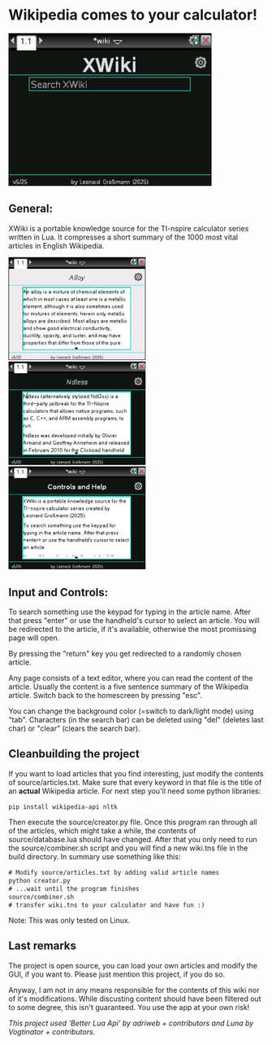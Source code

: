 # **Wikipedia comes to your calculator!**

<img src="https://github.com/leog314/XWiki/blob/main/build/media/wiki.gif?raw=true" width="400">

## **General:**

XWiki is a portable knowledge source for the TI-nspire calculator series written in Lua. It compresses a short summary of the 1000 most vital articles in English Wikipedia.

<img src="https://github.com/leog314/XWiki/blob/main/build/media/wiki1.png?raw=true" width="270"> <img src="https://github.com/leog314/XWiki/blob/main/build/media/wiki2.png?raw=true" width="270"> <img src="https://github.com/leog314/XWiki/blob/main/build/media/wiki3.png?raw=true" width="270">

## **Input and Controls:**

To search something use the keypad for typing in the article name. After that press "enter" or use the handheld's cursor to select an article.
You will be redirected to the article, if it's available, otherwise the most promissing page will open.

By pressing the "return" key you get redirected to a randomly chosen article.

Any page consists of a text editor, where you can read the content of the article. Usually the content is a five sentence summary of the Wikipedia article.
Switch back to the homescreen by pressing "esc".

You can change the background color (=switch to dark/light mode) using "tab".
Characters (in the search bar) can be deleted using "del" (deletes last char) or "clear" (clears the search bar).

## **Cleanbuilding the project**

If you want to load articles that you find interesting, just modify the contents of source/articles.txt. Make sure that every keyword in that file is the title of an **actual** Wikipedia article.
For next step you'll need some python libraries:

    pip install wikipedia-api nltk

Then execute the source/creator.py file. Once this program ran through all of the articles, which might take a while, the contents of source/database.lua should have changed.
After that you only need to run the source/combiner.sh script and you will find a new wiki.tns file in the build directory.
In summary use something like this:

    # Modify source/articles.txt by adding valid article names
    python creator.py
    # ...wait until the program finishes
    source/combiner.sh
    # transfer wiki.tns to your calculator and have fun :)

Note: This was only tested on Linux.

## **Last remarks**

The project is open source, you can load your own articles and modify the GUI, if you want to. Please just mention this project, if you do so.

Anyway, I am not in any means responsible for the contents of this wiki nor of it's modifications. While discusting content should have been filtered out to some degree, this isn't guaranteed. You use the app at your own risk!

*This project used 'Better Lua Api' by adriweb + contributors and Luna by Vogtinator + contributors.*
